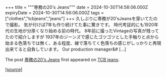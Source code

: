 +++
title = """専務の20’s Jeans"""
date = 2024-10-30T14:56:06.000Z
expiryDate = 2024-10-30T14:56:06.000Z
tags = ["clothes","tcbjeans","jeans"]
+++
久しぶりに専務が20’sJeansを穿いてたので撮影。 気が付けば7年も作り続けてた事に驚きです。 時代考証的にも1920年代の生地が分厚くなり始める前の時代。 8年前に撮ったVintageの写真が残ってたので紹介しますが 1937年のジーンズで感じたゴツゴツとした手触りと点から始まる色落ちでは無く、ある程度、線で落ちてく色落ちの感じがしっかりと再現出来てると自負しています。 Our production manager&# \[…\]

The post [専務の20’s Jeans](http://tcbjeans.com/2024/10/30/49752) first appeared on [TCB jeans](http://tcbjeans.com).

[[source]](http://tcbjeans.com/2024/10/30/49752)
